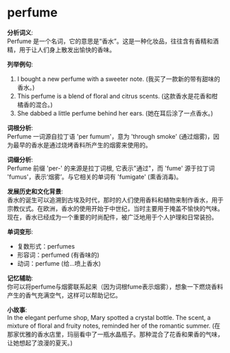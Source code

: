 # perfume

**分析词义**:  
Perfume 是一个名词，它的意思是“香水”。这是一种化妆品，往往含有香精和酒精，用于让人们身上散发出愉快的香味。

  

**列举例句**:

  

1.  I bought a new perfume with a sweeter note. (我买了一款新的带有甜味的香水。)
2.  This perfume is a blend of floral and citrus scents. (这款香水是花香和柑橘香的混合。)
3.  She dabbed a little perfume behind her ears. (她在耳后涂了一点香水。)

  

**词根分析**:  
Perfume 一词源自拉丁语 'per fumum'，意为 'through smoke' (通过烟雾)，因为最早的香水是通过烧烤香料所产生的烟雾来使用的。

  

**词缀分析**:  
Perfume 前缀 'per-' 的来源是拉丁词根, 它表示"通过"，而 'fume' 源于拉丁词 'fumus'，表示‘烟雾’。与它相关的单词有 'fumigate' (熏香消毒)。

  

**发展历史和文化背景**:  
香水的诞生可以追溯到古埃及时代，那时的人们使用香料和植物来制作香水，用于宗教仪式。在欧洲，香水的使用开始于中世纪，当时主要用于掩盖不愉快的气味。现在，香水已经成为一个重要的时尚配件，被广泛地用于个人护理和日常装扮。

  

**单词变形**:

  

*   复数形式：perfumes
*   形容词：perfumed (有香味的)
*   动词：perfume (给...喷上香水)

  

**记忆辅助**:  
你可以将perfume与烟雾联系起来（因为词根fume表示烟雾），想象一下燃烧香料产生的香气充满空气，这样可以帮助记忆。

  

**小故事**:  
In the elegant perfume shop, Mary spotted a crystal bottle. The scent, a mixture of floral and fruity notes, reminded her of the romantic summer. (在那家优雅的香水店里，玛丽看中了一瓶水晶瓶子。那种混合了花香和果香的气味，让她想起了浪漫的夏天。)
